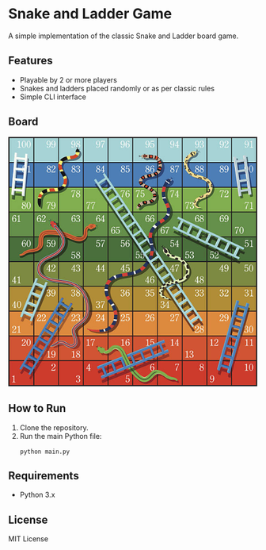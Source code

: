 # Snake and Ladder Game

A simple implementation of the classic Snake and Ladder board game.

## Features

- Playable by 2 or more players
- Snakes and ladders placed randomly or as per classic rules
- Simple CLI interface

## Board
![Board Image ](istockphoto-455302535-612x612.jpg)

## How to Run

1. Clone the repository.
2. Run the main Python file:
   ```
   python main.py
   ```

## Requirements

- Python 3.x

## License

MIT License